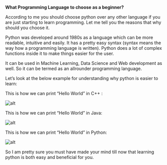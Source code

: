 **What Programming Language to choose as a beginner?**  

According to me you should choose python over any other language if you are just starting to learn programming. Let me tell you the reasons that why should you choose it.  

Python was developed around 1980s as a language which can be more readable, intuitive and easily. It has a pretty easy syntax (syntax means the way how a programming language is written). Python does a lot of complex functions inside it to make things easier for the user.  

It can be used in Machine Learning, Data Science and Web development as well. So it can be termed as an allrounder programming language.  

Let’s look at the below example for understanding why python is easier to learn:  

This is how we can print “Hello World” in C++ :

![alt](https://i.imgur.com/VjN2vAB.png)

This is how we can print “Hello World” in Java:

![alt](https://i.imgur.com/5Wn1qcH.png)

This is how we can print “Hello World” in Python:

![alt](https://i.imgur.com/YMM2LMq.png)

So I am pretty sure you must have made your mind till now that learning python is both easy and beneficial for you.